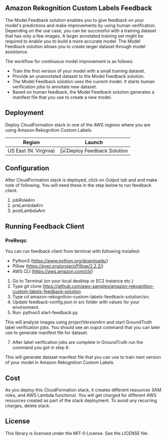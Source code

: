 ## Amazon Rekognition Custom Labels Feedback

The Model Feedback solution enables you to give feedback on your model's predictions and make improvements by using human verification. Depending on the use case, you can be successful with a training dataset that has only a few images. A larger annotated training set might be required to enable you to build a more accurate model. The Model Feedback solution allows you to create larger dataset through model assistance.

The workflow for continuous model improvement is as follows:

- Train the first version of your model with a small training dataset.
- Provide an unannotated dataset to the Model Feedback solution.
- The Model Feedback solution uses the current model. It starts human verification jobs to annotate new dataset.
- Based on human feedback, the Model Feedback solution generates a manifest file that you use to create a new model.

## Deployment

Deploy CloudFormation stack in one of the AWS regions where you are using Amazon Rekognition Custom Labels.

Region| Launch
------|-----
US East (N. Virginia) | [![Deploy Feedback Solution](https://console.aws.amazon.com/cloudformation/home?region=us-east-1#/stacks/create/review?stackName=rekognition-custom-labels-feedback&templateURL=https://aws-workshops-us-east-1.s3.amazonaws.com/rekognition-feedback/cf-rekognition-feedback-use1.yaml)

## Configuration

After CloudFormation stack is deployed, click on Output tab and and make note of following. You will need these in the step below to run feedback client.

1. jobRoleArn
2. preLambdaArn
3. postLambdaArn

## Running Feedback Client

### PreReqs:
You can run feedback client from terminal with following installed:

- Python3 (https://www.python.org/downloads/)
- Pillow (https://pypi.org/project/Pillow/2.2.2/)
- AWS CLI (https://aws.amazon.com/cli/)

1. Go to Terminal (on your local desktop or EC2 instance etc.)
2. Type git clone https://github.com/aws-samples/amazon-rekognition-custom-labels-feedback-solution
4. Type cd amazon-rekognition-custom-labels-feedback-solution/src
5. Update feedback-config.json in src folder with values for your environment.
6. Run: python3 start-feedback.py

This will analyze images using projectVersionArn and start GroundTruth label verification jobs. You should see an ouput command that you can later use to generate manifest file for dataset.

7. After label verification jobs are complete in GroundTruth run the command you got in step 6.

This will generate dataset manifest file that you can use to train next version of your model in Amazon Rekognition Custom Labels.

## Cost

As you deploy this CloudFormation stack, it creates different resources (IAM roles, and AWS Lambda functions). You will get charged for different AWS resources created as part of the stack deployment. To avoid any recurring charges, delete stack.

## License

This library is licensed under the MIT-0 License. See the LICENSE file.

